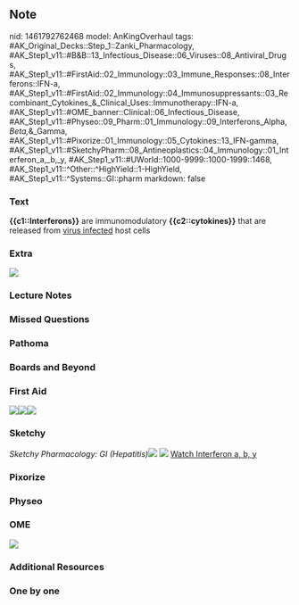 ## Note
nid: 1461792762468
model: AnKingOverhaul
tags: #AK_Original_Decks::Step_1::Zanki_Pharmacology, #AK_Step1_v11::#B&B::13_Infectious_Disease::06_Viruses::08_Antiviral_Drugs, #AK_Step1_v11::#FirstAid::02_Immunology::03_Immune_Responses::08_Interferons::IFN-a, #AK_Step1_v11::#FirstAid::02_Immunology::04_Immunosuppressants::03_Recombinant_Cytokines_&_Clinical_Uses::Immunotherapy::IFN-a, #AK_Step1_v11::#OME_banner::Clinical::06_Infectious_Disease, #AK_Step1_v11::#Physeo::09_Pharm::01_Immunology::09_Interferons_Alpha,_Beta,_&_Gamma, #AK_Step1_v11::#Pixorize::01_Immunology::05_Cytokines::13_IFN-gamma, #AK_Step1_v11::#SketchyPharm::08_Antineoplastics::04_Immunology::01_Interferon_a,_b,_y, #AK_Step1_v11::#UWorld::1000-9999::1000-1999::1468, #AK_Step1_v11::^Other::^HighYield::1-HighYield, #AK_Step1_v11::^Systems::GI::pharm
markdown: false

### Text
<div>
  <b>{{c1::Interferons}}</b> are immunomodulatory
  <b>{{c2::cytokines}}</b> that are released from <u>virus
  infected</u> host cells
</div>

### Extra
<img src="paste-383759622865277.jpg">

### Lecture Notes


### Missed Questions


### Pathoma


### Boards and Beyond


### First Aid
<img src="paste-555652803985411.jpg"><img src=
"paste-19877108645891%20(1).jpg"><img src=
"paste-105342662868995%20(1).jpg">

### Sketchy
<i>Sketchy Pharmacology: GI (Hepatitis)</i><img src=
"paste-302674935283713.jpg" class="resizer"> <img src=
"Screen%20Shot%202020-01-28%20at%206.30.15%20PM.png" class=
"resizer"> <a href=
"https://dashboard.sketchy.com/study/medical/courses/medical-pharmacology/units/medical-pharmacology-antineoplastics/videos/medical-pharmacology-antineoplastics-immunology-interferon-a-b-g?utm_source=anki&utm_medium=partnership&utm_campaign=february_update&utm_content=medical">
Watch Interferon a, b, y</a>

### Pixorize


### Physeo


### OME
<div class="ome-widget">
  <a href=
  "https://onlinemeded.org/spa/infectious-disease?ref=anki"><img src="_OME_AnkiFlashcards_Topic_1.png"></a>
</div>

### Additional Resources


### One by one

